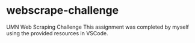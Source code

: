 # webscrape-challenge
UMN Web Scraping Challenge
This assignment was completed by myself using the provided resources in VSCode. 
